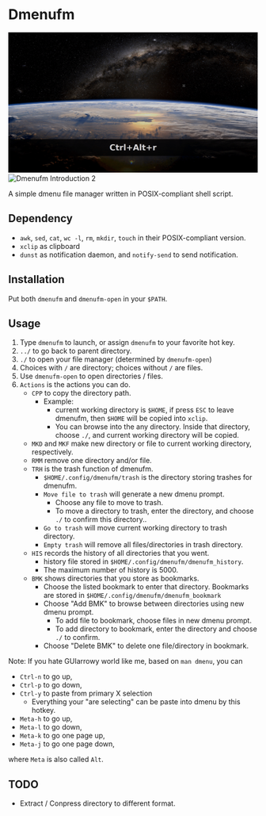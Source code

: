 # Dmenufm

![Dmenufm Introduction 1](./figure/dmenufm_1.gif)
![Dmenufm Introduction 2](./figure/dmenufm_2.gif)

A simple dmenu file manager written in POSIX-compliant shell script.

## Dependency

- `awk`, `sed`, `cat`, `wc -l`, `rm`, `mkdir`, `touch` in their POSIX-compliant version.
- `xclip` as clipboard
- `dunst` as notification daemon, and `notify-send` to send notification.

## Installation

Put both `dmenufm` and `dmenufm-open` in your `$PATH`.

## Usage

1. Type `dmenufm` to launch, or assign `dmenufm` to your favorite hot key.
2. `../` to go back to parent directory.
3. `./` to open your file manager (determined by `dmenufm-open`)
4. Choices with `/` are directory; choices without `/` are files.
5. Use `dmenufm-open` to open directories / files.
6. `Actions` is the actions you can do.
	- `CPP` to copy the directory path.
		- Example:
			- current working directory is `$HOME`, if press `ESC` to leave dmenufm, then `$HOME` will be copied into `xclip`.
			- You can browse into the any directory. Inside that directory, choose `./`, and current working directory will be copied.
	- `MKD` and `MKF` make new directory or file to current working directory, respectively.
	- `RMM` remove one directory and/or file.
	- `TRH` is the trash function of dmenufm.
		- `$HOME/.config/dmenufm/trash` is the directory storing trashes for dmenufm.
		- `Move file to trash` will generate a new dmenu prompt.
			- Choose any file to move to trash.
			- To move a directory to trash, enter the directory, and choose `./` to confirm this directory..
		- `Go to trash` will move current working directory to trash directory.
		- `Empty trash` will remove all files/directories in trash directory.
	- `HIS` records the history of all directories that you went.
		- history file stored in `$HOME/.config/dmenufm/dmenufm_history`.
		- The maximum number of history is 5000.
	- `BMK` shows directories that you store as bookmarks.
		- Choose the listed bookmark to enter that directory. Bookmarks are stored in `$HOME/.config/dmenufm/dmenufm_bookmark`
		- Choose "Add BMK" to browse between directories using new dmenu prompt.
			- To add file to bookmark, choose files in new dmenu prompt.
			- To add directory to bookmark, enter the directory and choose `./` to confirm.
		- Choose "Delete BMK" to delete one file/directory in bookmark.

Note: If you hate GUIarrowy world like me, based on `man dmenu`, you can

- `Ctrl-n` to go up,
- `Ctrl-p` to go down,
- `Ctrl-y` to paste from primary X selection
	- Everything your "are selecting" can be paste into dmenu by this hotkey.
- `Meta-h` to go up,
- `Meta-l` to go down,
- `Meta-k` to go one page up,
- `Meta-j`  to go one page down,

where `Meta` is also called `Alt`.

## TODO

- Extract / Conpress directory to different format.


